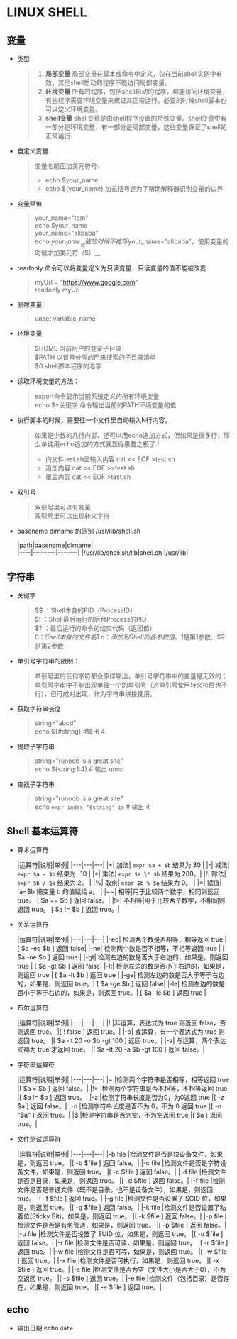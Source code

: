 # LINUX SHELL

## 变量

* 类型
  > 1) __局部变量__ 局部变量在脚本或命令中定义，仅在当前shell实例中有效，其他shell启动的程序不能访问局部变量。
  > 2) __环境变量__ 所有的程序，包括shell启动的程序，都能访问环境变量，有些程序需要环境变量来保证其正常运行。必要的时候shell脚本也可以定义环境变量。
  > 3) __shell变量__ shell变量是由shell程序设置的特殊变量。shell变量中有一部分是环境变量，有一部分是局部变量，这些变量保证了shell的正常运行

* 自定义变量
  > 变量名前面加美元符号:
  > * echo $your_name
  > * echo ${your_name} 加花括号是为了帮助解释器识别变量的边界
* 变量赋值

  > your_name="tom"  
  > echo $your_name  
  > your_name="alibaba"  
  > echo $your_name  
  > __赋值的时候不能写$your_name="alibaba"，使用变量的时候才加美元符（$）__
* readonly 命令可以将变量定义为只读变量，只读变量的值不能被改变
  > myUrl = "https://www.google.com"  
  > readonly myUrl
* 删除变量
  > unset variable_name
* 环境变量
  > $HOME 当前用户的登录子目录  
  > $PATH 以冒号分隔的用来搜索的子目录清单   
  > $0    shell脚本程序的名字

* 读取环境变量的方法：
  > export命令显示当前系统定义的所有环境变量  
  > echo $+关键字 命令输出当前的PATH环境变量的值
* 执行脚本的时候，需要往一个文件里自动输入N行内容。
  > 如果是少数的几行内容，还可以用echo追加方式，但如果是很多行，那么单纯用echo追加的方式就显得愚蠢之极了！
  > * 向文件test.sh里输入内容 cat << EOF >test.sh
  > * 追加内容 cat << EOF >>test.sh
  > * 覆盖内容 cat << EOF >test.sh


* 双引号
  > 双引号里可以有变量  
  > 双引号里可以出现转义字符

* basename dirname 的区别 /usr/lib/shell.sh

  |path|basename|dirname|  
                                                                                                                                        |----|--------|-------|
  |/usr/lib/shell.sh/lib|shell.sh |/usr/lib|

## 字符串

* 关键字
  > $$ ：Shell本身的PID（ProcessID）   
  > $! ：Shell最后运行的后台Process的PID     
  > $? ：最后运行的命令的结束代码（返回值）   
  > $0 ：Shell本身的文件名 1~n：添加到Shell的各参数值。$1是第1参数、$2是第2参数

* 单引号字符串的限制：
  > 单引号里的任何字符都会原样输出，单引号字符串中的变量是无效的；  
  > 单引号字串中不能出现单独一个的单引号（对单引号使用转义符后也不行），但可成对出现，作为字符串拼接使用。

* 获取字符串长度
  > string="abcd"  
  > echo ${#string} #输出 4

* 提取子字符串
  > string="runoob is a great site"  
  > echo ${string:1:4} # 输出 unoo

* 查找子字符串
  > string="runoob is a great site"  
  > echo `expr index "$string" io`  # 输出 4

## Shell 基本运算符

* 算术运算符

  |运算符|说明|举例|
                                                            |---|---|---|
  |+| 加法|    `expr $a + $b` 结果为 30   |
  |-| 减法|    `expr $a - $b` 结果为 -10   |
  |*| 乘法|    `expr $a \* $b` 结果为 200。| 
  |/| 除法|    `expr $b / $a` 结果为 2。   |
  |%| 取余|    `expr $b % $a` 结果为 0。   | 
  |=| 赋值|    `a=$b 把变量 b 的值赋给 a。   | 
  |==|  相等|用于比较两个数字，相同则返回 true。    [ $a == $b ] 返回 false。|
  |!=| 不相等|用于比较两个数字，不相同则返回 true。    [ $a != $b ] 返回 true。|

* 关系运算符

  |运算符|说明|举例|
                                            |---|---|---|
  |-eq| 检测两个数是否相等，相等返回 true                |    [ $a -eq $b ] 返回 false|
  |-ne| 检测两个数是否不相等，不相等返回 true             |    [ $a -ne $b ] 返回 true |
  |-gt| 检测左边的数是否大于右边的，如果是，则返回 true     |    [ $a -gt $b ] 返回 false|
  |-lt| 检测左边的数是否小于右边的，如果是，则返回 true     |    [ $a -lt $b ] 返回 true |
  |-ge| 检测左边的数是否大于等于右边的，如果是，则返回 true。|    [ $a -ge $b ] 返回 false|
  |-le| 检测左边的数是否小于等于右边的，如果是，则返回 true。|    [ $a -le $b ] 返回 true |

* 布尔运算符

  |运算符|说明|举例|
                                            |---|---|---|
  |!    |非运算，表达式为 true 则返回 false，否则返回 true。    |[ ! false ] 返回 true。|
  |-o|    或运算，有一个表达式为 true 则返回 true。        |[ $a -lt 20 -o $b -gt 100 ] 返回 true。|
  |-a|    与运算，两个表达式都为 true 才返回 true。        |[ $a -lt 20 -a $b -gt 100 ] 返回 false。|

* 字符串运算符

  |运算符|说明|举例|
                                            |---|---|---|
  |=    |检测两个字符串是否相等，相等返回 true          |[ $a = $b ] 返回 false。|
  |!=   |检测两个字符串是否不相等，不相等返回 true       |[ $a != $b ] 返回 true。|
  |-z   |检测字符串长度是否为0，为0返回 true           |[ -z $a ] 返回 false。|
  |-n   |检测字符串长度是否不为 0，不为 0 返回 true     |[ -n "$a" ] 返回 true。|
  |$    |检测字符串是否为空，不为空返回 true            |[ $a ] 返回 true。|

* 文件测试运算符

  |运算符|说明|举例|
                                              |---|---|---|
  |-b file    |检测文件是否是块设备文件，如果是，则返回 true。                           |[ -b $file ] 返回 false。|
  |-c file    |检测文件是否是字符设备文件，如果是，则返回 true。                          |[ -c $file ] 返回 false。|
  |-d file    |检测文件是否是目录，如果是，则返回 true。                                |[ -d $file ] 返回 false。|
  |-f file    |检测文件是否是普通文件（既不是目录，也不是设备文件），如果是，则返回 true。    |[ -f $file ] 返回 true。|
  |-g file    |检测文件是否设置了 SGID 位，如果是，则返回 true。                         |[ -g $file ] 返回 false。|
  |-k file    |检测文件是否设置了粘着位(Sticky Bit)，如果是，则返回 true。               |[ -k $file ] 返回 false。|
  |-p file    |检测文件是否是有名管道，如果是，则返回 true。                              |[ -p $file ] 返回 false。|
  |-u file    |检测文件是否设置了 SUID 位，如果是，则返回 true。                         |[ -u $file ] 返回 false。|
  |-r file    |检测文件是否可读，如果是，则返回 true。                                   |[ -r $file ] 返回 true。|
  |-w file    |检测文件是否可写，如果是，则返回 true。                                   |[ -w $file ] 返回 true。|
  |-x file    |检测文件是否可执行，如果是，则返回 true。                                  |[ -x $file ] 返回 true。|
  |-s file    |检测文件是否为空（文件大小是否大于0），不为空返回 true。                      |[ -s $file ] 返回 true。|
  |-e file    |检测文件（包括目录）是否存在，如果是，则返回 true。                         |[ -e $file ] 返回 true。|

## echo

* 输出日期 echo `date`